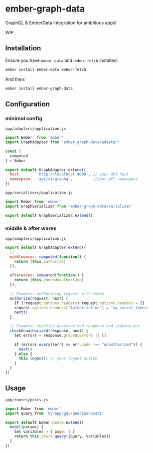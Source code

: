 # ember-graph-data

GraphQL & EmberData integration for ambitious apps!

WIP

## Installation

Ensure you have `ember-data` and `ember-fetch` installed:

```bash
ember install ember-data ember-fetch
```

And then:
```bash
ember install ember-graph-data
```
## Configuration
### minimal config
`app/adapters/application.js`
```js
import Ember  from 'ember'
import GraphAdapter from 'ember-graph-data/adapter'

const {
  computed
} = Ember

export default GraphAdapter.extend({
  host:       'http://localhost:4000', // your API host
  namespace:  'api/v1/graphq',         //your API namespace
})
```
`app/serializers/application.js`
```js
import Ember from 'ember'
import GraphSerializer from 'ember-graph-data/serializer'

export default GraphSerializer.extend()
```

### middle & after wares

`app/adapters/application.js`
```js
export default GraphAdapter.extend({
  // ...
  middlewares: computed(function() {
    return [this.authorize]
  }),

  afterwares: computed(function() {
    return [this.checkUnauthorized]
  }),

  // Example: authorizing request with token
  authorize(request, next) {
    if (!request.options.headers) request.options.headers = {}
    request.options.headers["Authorization"] = 'my_secret_token'
    next()
  },

  // Example: checking unauthorized response and signing out
  checkUnauthorized(response, next) {
    let errors = response.graphQLErrors || []

    if (errors.every((err) => err.code !== "unauthorized")) {
      next()
    } else {
      this.logout() // your logout action
    }
  }
})
```

## Usage

`app/routes/posts.js`
```js
import Ember from 'ember'
import query from 'my-app/gql/queries/posts'

export default Ember.Route.extend({
  model(params) {
    let variables = { page: 1 }
    return this.store.query({query, variables})
  }
})
```
